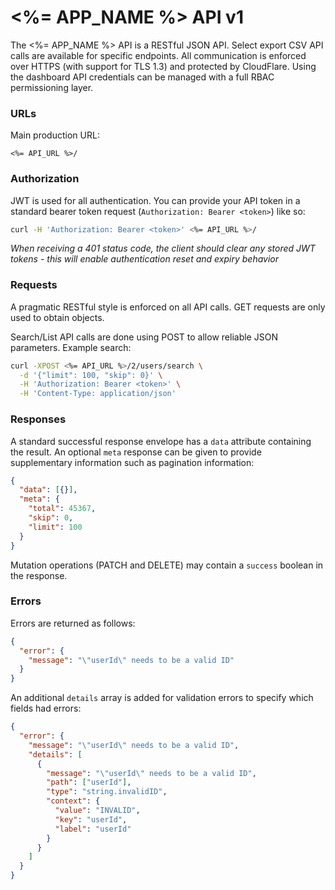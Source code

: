 # <%= APP_NAME %> API v1

The <%= APP_NAME %> API is a RESTful JSON API. Select export CSV API calls are available for specific endpoints. All communication is enforced over HTTPS (with support for TLS 1.3) and protected by CloudFlare. Using the dashboard API credentials can be managed with a full RBAC permissioning layer.

### URLs

Main production URL:

```
<%= API_URL %>/
```

### Authorization

JWT is used for all authentication. You can provide your API token in a standard bearer token request (`Authorization: Bearer <token>`) like so:

```bash
curl -H 'Authorization: Bearer <token>' <%= API_URL %>/
```

_When receiving a 401 status code, the client should clear any stored JWT tokens - this will enable authentication reset and expiry behavior_

### Requests

A pragmatic RESTful style is enforced on all API calls. GET requests are only used to obtain objects.

Search/List API calls are done using POST to allow reliable JSON parameters. Example search:

```bash
curl -XPOST <%= API_URL %>/2/users/search \
  -d '{"limit": 100, "skip": 0}' \
  -H 'Authorization: Bearer <token>' \
  -H 'Content-Type: application/json'
```

### Responses

A standard successful response envelope has a `data` attribute containing the result. An optional `meta` response can be given to provide supplementary information such as pagination information:

```json
{
  "data": [{}],
  "meta": {
    "total": 45367,
    "skip": 0,
    "limit": 100
  }
}
```

Mutation operations (PATCH and DELETE) may contain a `success` boolean in the response.

### Errors

Errors are returned as follows:

```json
{
  "error": {
    "message": "\"userId\" needs to be a valid ID"
  }
}
```

An additional `details` array is added for validation errors to specify which fields had errors:

```json
{
  "error": {
    "message": "\"userId\" needs to be a valid ID",
    "details": [
      {
        "message": "\"userId\" needs to be a valid ID",
        "path": ["userId"],
        "type": "string.invalidID",
        "context": {
          "value": "INVALID",
          "key": "userId",
          "label": "userId"
        }
      }
    ]
  }
}
```
